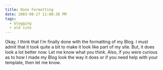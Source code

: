 ```yaml
---
title: Done Formatting
date: 2003-08-27 11:08:38 PM
tags:
  - blogging
  - old site
---
```


Okay, I think that I'm finally done with the formatting of my Blog. I must admit that it took quite a bit to make it look like part of my site. But, it does look a lot better now. Let me know what you think. Also, if you were curious as to how I made my Blog look the way it does or if you need help with your template, then let me know.
